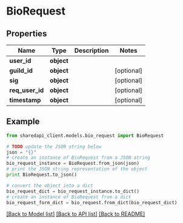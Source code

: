 # BioRequest


## Properties
Name | Type | Description | Notes
------------ | ------------- | ------------- | -------------
**user_id** | **object** |  | 
**guild_id** | **object** |  | [optional] 
**sig** | **object** |  | [optional] 
**req_user_id** | **object** |  | [optional] 
**timestamp** | **object** |  | [optional] 

## Example

```python
from sharedapi_client.models.bio_request import BioRequest

# TODO update the JSON string below
json = "{}"
# create an instance of BioRequest from a JSON string
bio_request_instance = BioRequest.from_json(json)
# print the JSON string representation of the object
print BioRequest.to_json()

# convert the object into a dict
bio_request_dict = bio_request_instance.to_dict()
# create an instance of BioRequest from a dict
bio_request_form_dict = bio_request.from_dict(bio_request_dict)
```
[[Back to Model list]](../README.md#documentation-for-models) [[Back to API list]](../README.md#documentation-for-api-endpoints) [[Back to README]](../README.md)


